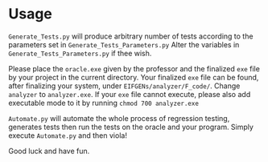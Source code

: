 # Usage

`Generate_Tests.py` will produce arbitrary number of tests according to the parameters set in `Generate_Tests_Parameters.py`
Alter the variables in `Generate_Tests_Parameters.py` if thee wish.

Please place the `oracle.exe` given by the professor and the finalized `exe` file by your project in the current directory.
Your finalized `exe` file can be found, after finalizing your system, under `EIFGENs/analyzer/F_code/`. Change `analyzer` to `analyzer.exe`.
If your `exe` file cannot execute, please also add executable mode to it by running `chmod 700 analyzer.exe`

`Automate.py` will automate the whole process of regression testing, generates tests then run the tests on the oracle and your program.
Simply execute `Automate.py` and then viola!

Good luck and have fun.